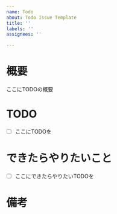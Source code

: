 ```yaml
---
name: Todo
about: Todo Issue Template
title: ''
labels: ''
assignees: ''

---
```


# 概要
ここにTODOの概要

# TODO
- [ ] ここにTODOを

# できたらやりたいこと
- [ ] ここにできたらやりたいTODOを

# 備考
